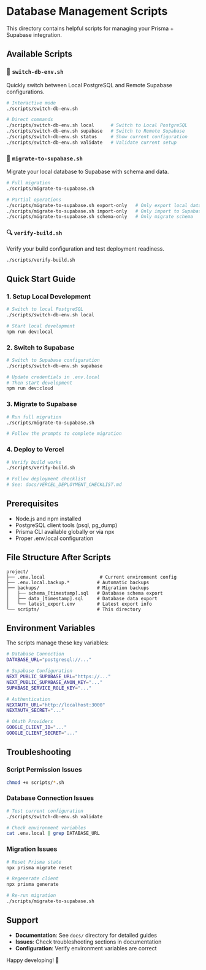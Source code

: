 # Database Management Scripts

This directory contains helpful scripts for managing your Prisma + Supabase integration.

## Available Scripts

### 🔄 `switch-db-env.sh`

Quickly switch between Local PostgreSQL and Remote Supabase configurations.

```bash
# Interactive mode
./scripts/switch-db-env.sh

# Direct commands
./scripts/switch-db-env.sh local      # Switch to Local PostgreSQL
./scripts/switch-db-env.sh supabase   # Switch to Remote Supabase
./scripts/switch-db-env.sh status     # Show current configuration
./scripts/switch-db-env.sh validate   # Validate current setup
```

### 🚀 `migrate-to-supabase.sh`

Migrate your local database to Supabase with schema and data.

```bash
# Full migration
./scripts/migrate-to-supabase.sh

# Partial operations
./scripts/migrate-to-supabase.sh export-only   # Only export local data
./scripts/migrate-to-supabase.sh import-only   # Only import to Supabase
./scripts/migrate-to-supabase.sh schema-only   # Only migrate schema
```

### 🔍 `verify-build.sh`

Verify your build configuration and test deployment readiness.

```bash
./scripts/verify-build.sh
```

## Quick Start Guide

### 1. Setup Local Development

```bash
# Switch to local PostgreSQL
./scripts/switch-db-env.sh local

# Start local development
npm run dev:local
```

### 2. Switch to Supabase

```bash
# Switch to Supabase configuration
./scripts/switch-db-env.sh supabase

# Update credentials in .env.local
# Then start development
npm run dev:cloud
```

### 3. Migrate to Supabase

```bash
# Run full migration
./scripts/migrate-to-supabase.sh

# Follow the prompts to complete migration
```

### 4. Deploy to Vercel

```bash
# Verify build works
./scripts/verify-build.sh

# Follow deployment checklist
# See: docs/VERCEL_DEPLOYMENT_CHECKLIST.md
```

## Prerequisites

- Node.js and npm installed
- PostgreSQL client tools (psql, pg_dump)
- Prisma CLI available globally or via npx
- Proper .env.local configuration

## File Structure After Scripts

```
project/
├── .env.local                    # Current environment config
├── .env.local.backup.*          # Automatic backups
├── backups/                     # Migration backups
│   ├── schema_[timestamp].sql   # Database schema export
│   ├── data_[timestamp].sql     # Database data export
│   └── latest_export.env        # Latest export info
└── scripts/                     # This directory
```

## Environment Variables

The scripts manage these key variables:

```bash
# Database Connection
DATABASE_URL="postgresql://..."

# Supabase Configuration
NEXT_PUBLIC_SUPABASE_URL="https://..."
NEXT_PUBLIC_SUPABASE_ANON_KEY="..."
SUPABASE_SERVICE_ROLE_KEY="..."

# Authentication
NEXTAUTH_URL="http://localhost:3000"
NEXTAUTH_SECRET="..."

# OAuth Providers
GOOGLE_CLIENT_ID="..."
GOOGLE_CLIENT_SECRET="..."
```

## Troubleshooting

### Script Permission Issues

```bash
chmod +x scripts/*.sh
```

### Database Connection Issues

```bash
# Test current configuration
./scripts/switch-db-env.sh validate

# Check environment variables
cat .env.local | grep DATABASE_URL
```

### Migration Issues

```bash
# Reset Prisma state
npx prisma migrate reset

# Regenerate client
npx prisma generate

# Re-run migration
./scripts/migrate-to-supabase.sh
```

## Support

- **Documentation**: See `docs/` directory for detailed guides
- **Issues**: Check troubleshooting sections in documentation
- **Configuration**: Verify environment variables are correct

Happy developing! 🚀
